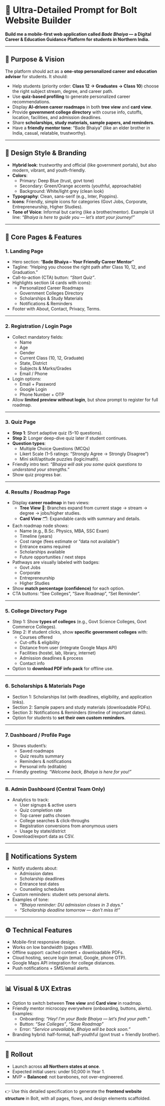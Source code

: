 # 🌟 Ultra-Detailed Prompt for Bolt Website Builder

**Build me a mobile-first web application called *Bade Bhaiya* — a Digital Career & Education Guidance Platform for students in Northern India.**  

---

## 🎯 Purpose & Vision  
The platform should act as a **one-stop personalized career and education advisor** for students. It should:  
- Help students (priority order: **Class 12 → Graduates → Class 10**) choose the right subject stream, degree, and career path.  
- Use **quiz-based profiling** to generate personalized career recommendations.  
- Display **AI-driven career roadmaps** in both **tree view** and **card view**.  
- Provide **government college directory** with course info, cutoffs, location, facilities, and admission deadlines.  
- Share **scholarships, study materials, sample papers, and reminders**.  
- Have a **friendly mentor tone**: “Bade Bhaiya” (like an elder brother in India, casual, relatable, trustworthy).  

---

## 🎨 Design Style & Branding  
- **Hybrid look**: trustworthy and official (like government portals), but also modern, vibrant, and youth-friendly.  
- **Colors**:  
  - Primary: Deep Blue (trust, govt tone)  
  - Secondary: Green/Orange accents (youthful, approachable)  
  - Background: White/light grey (clean look)  
- **Typography**: Clean, sans-serif (e.g., Inter, Poppins).  
- **Icons**: Friendly, simple icons for categories (Govt Jobs, Corporate, Entrepreneurship, Higher Studies).  
- **Tone of Voice**: Informal but caring (like a brother/mentor). Example UI line: *“Bhaiya is here to guide you — let’s start your journey!”*  

---

## 📑 Core Pages & Features  

### 1. Landing Page  
- Hero section: “**Bade Bhaiya – Your Friendly Career Mentor**”  
- Tagline: “Helping you choose the right path after Class 10, 12, and Graduation.”  
- Call-to-action (CTA) button: *“Start Quiz”*.  
- Highlights section (4 cards with icons):  
  - Personalized Career Roadmaps  
  - Government Colleges Directory  
  - Scholarships & Study Materials  
  - Notifications & Reminders  
- Footer with About, Contact, Privacy, Terms.  

---

### 2. Registration / Login Page  
- Collect mandatory fields:  
  - Name  
  - Age  
  - Gender  
  - Current Class (10, 12, Graduate)  
  - State, District  
  - Subjects & Marks/Grades  
  - Email / Phone  
- Login options:  
  - Email + Password  
  - Google Login  
  - Phone Number + OTP  
- Allow **limited preview without login**, but show prompt to register for full roadmap.  

---

### 3. Quiz Page  
- **Step 1**: Short adaptive quiz (5–10 questions).  
- **Step 2**: Longer deep-dive quiz later if student continues.  
- **Question types**:  
  - Multiple Choice Questions (MCQs)  
  - Likert Scale (1–5 ratings: “Strongly Agree → Strongly Disagree”)  
  - Mini skill/aptitude puzzles (logic/math).  
- Friendly intro text: *“Bhaiya will ask you some quick questions to understand your strengths.”*  
- Show quiz progress bar.  

---

### 4. Results / Roadmap Page  
- Display **career roadmap** in two views:  
  - **Tree View** 🌳: Branches expand from current stage → stream → degree → jobs/higher studies.  
  - **Card View** 🗂️: Expandable cards with summary and details.  
- Each roadmap node shows:  
  - Name (e.g., B.Sc. Physics, MBA, SSC Exam)  
  - Timeline (years)  
  - Cost range (fees estimate or “data not available”)  
  - Entrance exams required  
  - Scholarships available  
  - Future opportunities / next steps  
- Pathways are visually labeled with badges:  
  - Govt Jobs  
  - Corporate  
  - Entrepreneurship  
  - Higher Studies  
- Show **match percentage (confidence)** for each option.  
- CTA buttons: “See Colleges”, “Save Roadmap”, “Set Reminder”.  

---

### 5. College Directory Page  
- Step 1: Show **types of colleges** (e.g., Govt Science Colleges, Govt Commerce Colleges).  
- Step 2: If student clicks, show **specific government colleges** with:  
  - Courses offered  
  - Cut-offs & eligibility  
  - Distance from user (integrate Google Maps API)  
  - Facilities (hostel, lab, library, internet)  
  - Admission deadlines & process  
  - Contact info  
- Option to **download PDF info pack** for offline use.  

---

### 6. Scholarships & Materials Page  
- Section 1: Scholarships list (with deadlines, eligibility, and application links).  
- Section 2: Sample papers and study materials (downloadable PDFs).  
- Section 3: Notifications & Reminders (timeline of important dates).  
- Option for students to **set their own custom reminders**.  

---

### 7. Dashboard / Profile Page  
- Shows student’s:  
  - Saved roadmaps  
  - Quiz results summary  
  - Reminders & notifications  
  - Personal info (editable)  
- Friendly greeting: *“Welcome back, Bhaiya is here for you!”*  

---

### 8. Admin Dashboard (Central Team Only)  
- Analytics to track:  
  - User signups & active users  
  - Quiz completion rate  
  - Top career paths chosen  
  - College searches & click-throughs  
  - Registration conversions from anonymous users  
  - Usage by state/district  
- Download/export data as CSV.  

---

## 🔔 Notifications System  
- Notify students about:  
  - Admission dates  
  - Scholarship deadlines  
  - Entrance test dates  
  - Counseling schedules  
- Custom reminders: student sets personal alerts.  
- Examples of tone:  
  - *“Bhaiya reminder: DU admission closes in 3 days.”*  
  - *“Scholarship deadline tomorrow — don’t miss it!”*  

---

## ⚙️ Technical Features  
- Mobile-first responsive design.  
- Works on low bandwidth (pages ≤1MB).  
- Offline support: cached content + downloadable PDFs.  
- Cloud hosting, secure login (email, Google, phone OTP).  
- Google Maps API integration for college distances.  
- Push notifications + SMS/email alerts.  

---

## 📊 Visual & UX Extras  
- Option to switch between **Tree view** and **Card view** in roadmap.  
- Friendly mentor microcopy everywhere (onboarding, buttons, alerts). Examples:  
  - Onboarding: *“Hey! I’m your Bade Bhaiya — let’s find your path.”*  
  - Button: *“See Colleges”*, *“Save Roadmap”*  
  - Error: *“Service unavailable, Bhaiya will be back soon.”*  
- Branding hybrid: half-formal, half-youthful (govt trust + friendly brother).  

---

## 🚀 Rollout  
- Launch across **all Northern states at once**.  
- Expected initial users: under 50,000 in Year 1.  
- MVP = **Balanced**: not barebones, not over-engineered.  

---

👉 Use this detailed specification to generate the **frontend website structure** in Bolt, with all pages, flows, and design elements scaffolded.  
